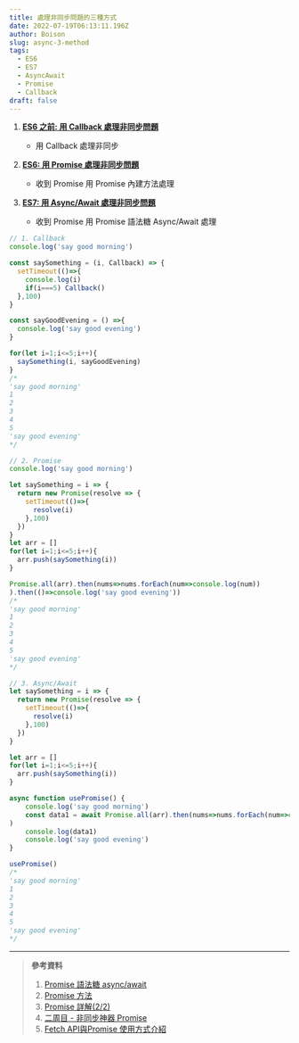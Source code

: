 ```yaml
---
title: 處理非同步問題的三種方式
date: 2022-07-19T06:13:11.196Z
author: Boison
slug: async-3-method
tags:
  - ES6
  - ES7
  - AsyncAwait
  - Promise
  - Callback
draft: false
---
```

1. **[ES6 之前: 用 Callback 處理非同步問題](https://boison.tw/2022/07/callback-101/)**

   * 用 Callback 處理非同步
2. **[ES6: 用 Promise 處理非同步問題](https://boison.tw/2022/07/es6-promise-101/)**

   * 收到 Promise 用 Promise 內建方法處理
3. **[ES7: 用 Async/Await 處理非同步問題](https://boison.tw/2022/07/es7-async-await/)**

   * 收到 Promise 用 Promise 語法糖 Async/Await 處理

```javascript
// 1. Callback
console.log('say good morning')

const saySomething = (i, Callback) => {
  setTimeout(()=>{
    console.log(i)
    if(i===5) Callback()
  },100)
}

const sayGoodEvening = () =>{
  console.log('say good evening')
}

for(let i=1;i<=5;i++){
  saySomething(i, sayGoodEvening)
}
/*
'say good morning'
1
2
3
4
5
'say good evening'
*/

// 2. Promise
console.log('say good morning')

let saySomething = i => {
  return new Promise(resolve => {
    setTimeout(()=>{
      resolve(i)
    },100)
  })
}
let arr = []
for(let i=1;i<=5;i++){
  arr.push(saySomething(i))
}

Promise.all(arr).then(nums=>nums.forEach(num=>console.log(num))
).then(()=>console.log('say good evening'))
/*
'say good morning'
1
2
3
4
5
'say good evening'
*/

// 3. Async/Await 
let saySomething = i => {
  return new Promise(resolve => {
    setTimeout(()=>{
      resolve(i)
    },100)
  })
}

let arr = []
for(let i=1;i<=5;i++){
  arr.push(saySomething(i))
}

async function usePromise() {
    console.log('say good morning')
	const data1 = await Promise.all(arr).then(nums=>nums.forEach(num=>console.log(num))
)
	console.log(data1) 
	console.log('say good evening')
}

usePromise()
/*
'say good morning'
1
2
3
4
5
'say good evening'
*/
```

- - -

> **參考資料**
>
> 1. [Promise 語法糖 async/await](https://ithelp.ithome.com.tw/articles/10271869?sc=iThelpR)
> 2. [Promise 方法](https://ithelp.ithome.com.tw/articles/10204718)
> 3. [Promise 詳解(2/2)](https://ithelp.ithome.com.tw/articles/10204718)
> 4. [二周目 - 非同步神器 Promise](https://ithelp.ithome.com.tw/articles/10201276)
> 5. [Fetch API與Promise 使用方式介紹](https://ithelp.ithome.com.tw/articles/10193346)